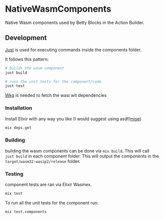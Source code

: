 # NativeWasmComponents

Native Wasm components used by Betty Blocks in the Action Builder.

## Development

[Just](https://github.com/casey/just) is used for executing commands inside the components folder.

It follows this pattern:

```sh
# builds the wasm component
just build
```

```sh
# runs the unit tests for the component/code
just test
```

[Wkg](https://github.com/bytecodealliance/wasm-pkg-tools#installation) is needed to fetch the wasi wit dependencies 

### Installation

Install Elixir with any way you like (I would suggest using asdf/[mise](https://mise.jdx.dev/getting-started.html))

```sh
mix deps.get
```

### Building

building the wasm components can be done via `mix build`. This will call `just build` in each component folder. This will output the components in the `target/wasm32-wasip2/release` folder.

### Testing

component tests are ran via Elixir Wasmex.

```sh
mix test
```

To run all the unit tests for the component run:

```sh
mix test.components
```
